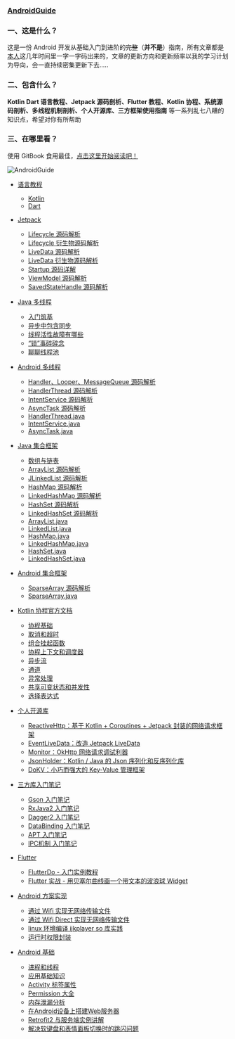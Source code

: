 ### [AndroidGuide](https://github.com/leavesC/AndroidGuide)

### 一、这是什么？

这是一份 Android 开发从基础入门到进阶的~~完整~~（**并不是**）指南，所有文章都是[本人](https://github.com/leavesC)这几年时间里一字一字码出来的，文章的更新方向和更新频率以我的学习计划为导向，会一直持续密集更新下去.....

### 二、包含什么？

**Kotlin Dart 语言教程、Jetpack 源码剖析、Flutter 教程、Kotlin 协程、系统源码剖析、多线程机制剖析、个人开源库、三方框架使用指南** 等一系列乱七八糟的知识点，希望对你有所帮助

### 三、在哪里看？

使用 GitBook 食用最佳，[点击这里开始阅读吧！](https://leavesc.gitbook.io/androidguide/)

![AndroidGuide](https://s1.ax1x.com/2020/08/23/dB3tQP.png)

* [语言教程 ]()
	* [Kotlin](kotlin/kotlin入门中文教程.md)
	* [Dart](dart/Dart入门教程.md)
	
* [Jetpack]()
    * [Lifecycle 源码解析](jetpack/Lifecycle源码解析.md)
    * [Lifecycle 衍生物源码解析](jetpack/Lifecycle衍生.md)
    * [LiveData 源码解析](jetpack/LiveData源码解析.md)
    * [LiveData 衍生物源码解析](jetpack/LiveData衍生.md)
    * [Startup 源码详解](jetpack/Startup源码详解.md)
    * [ViewModel 源码解析](jetpack/ViewModel源码解析.md)
    * [SavedStateHandle 源码解析](jetpack/SavedStateHandle源码详解.md)

* [Java 多线程]()
	* [入门筑基](java_multithreading/1-入门筑基.md)
	* [异步中包含同步](java_multithreading/2-异步中包含同步.md)
	* [线程活性故障有哪些](java_multithreading/3-线程活性故障有哪些.md)
	* [“锁”事碎碎念](java_multithreading/4-“锁”事碎碎念.md)
	* [聊聊线程池](java_multithreading/5-聊聊线程池.md)

* [Android 多线程]()
	* [Handler、Looper、MessageQueue 源码解析](android_multithreading/Android多线程之Handler、Looper与MessageQueue源码解析.md)
	* [HandlerThread 源码解析](android_multithreading/Android多线程之HandlerThread源码解析.md)
	* [IntentService 源码解析](android_multithreading/Android多线程之IntentService源码解析.md)
	* [AsyncTask 源码解析](android_multithreading/Android多线程之AsyncTask源码解析.md)
	* [HandlerThread.java](android_multithreading/HandlerThread.md)
	* [IntentService.java](android_multithreading/IntentService.md)
	* [AsyncTask.java](android_multithreading/AsyncTask.md)

* [Java 集合框架]()
	* [数组与链表](java_collections/Java集合框架源码解析之数组与链表.md)
	* [ArrayList 源码解析](java_collections/Java集合框架源码解析之ArrayList.md)
	* [JLinkedList 源码解析](java_collections/Java集合框架源码解析之LinkedList.md)
	* [HashMap 源码解析](java_collections/Java集合框架源码解析之HashMap.md)
	* [LinkedHashMap 源码解析](java_collections/Java集合框架源码解析之LinkedHashMap.md)
	* [HashSet 源码解析](java_collections/Java集合框架源码解析之HashSet.md)
	* [LinkedHashSet 源码解析](java_collections/Java集合框架源码解析之LinkedHashSet.md)
	* [ArrayList.java](java_collections/ArrayList.md)
	* [LinkedList.java](java_collections/LinkedList.md)
	* [HashMap.java](java_collections/HashMap.md)
	* [LinkedHashMap.java](java_collections/LinkedHashMap.md)
	* [HashSet.java](java_collections/HashSet.md)
	* [LinkedHashSet.java](java_collections/LinkedHashSet.md)

* [Android 集合框架]()
	* [SparseArray 源码解析](android_collections/SparseArray源码解析.md)
	* [SparseArray.java](android_collections/SparseArray.md)

* [Kotlin 协程官方文档]()
	* [协程基础](kotlin_coroutine/1-协程基础.md)
	* [取消和超时](/kotlin_coroutine/2-取消和超时.md)
	* [组合挂起函数](kotlin_coroutine/3-组合挂起函数.md)
	* [协程上下文和调度器](kotlin_coroutine/4-协程上下文和调度器.md)
	* [异步流](kotlin_coroutine/5-异步流.md)
	* [通道](kotlin_coroutine/6-通道.md)
	* [异常处理](kotlin_coroutine/7-异常处理.md)
	* [共享可变状态和并发性](kotlin_coroutine/8-共享可变状态和并发性.md)
	* [选择表达式](kotlin_coroutine/9-选择表达式.md)

* [个人开源库]()
    * [ReactiveHttp：基于 Kotlin + Coroutines + Jetpack 封装的网络请求框架](https://github.com/leavesC/ReactiveHttp)
    * [EventLiveData：改造 Jetpack LiveData](https://github.com/leavesC/EventLiveData)
    * [Monitor：OkHttp 网络请求调试利器](https://github.com/leavesC/Monitor)
    * [JsonHolder：Kotlin / Java 的 Json 序列化和反序列化库](https://github.com/leavesC/JsonHolder)
	* [DoKV：小巧而强大的 Key-Value 管理框架](https://github.com/leavesC/DoKV)

* [三方库入门笔记 ]()
	* [Gson 入门笔记](android/Gson使用详解.md)
	* [RxJava2 入门笔记](android/RxJava2入门详细笔记.md)
	* [Dagger2 入门笔记](https://github.com/leavesC/Dagger2Samples)
	* [DataBinding 入门笔记](https://github.com/leavesC/DataBindingSamples)
	* [APT 入门笔记](https://github.com/leavesC/DoKV)
	* [IPC机制 入门笔记](https://github.com/leavesC/IPCSamples)

* [Flutter]()
	* [FlutterDo - 入门实例教程](https://github.com/leavesC/flutter_do)
	* [Flutter 实战 - 用贝塞尔曲线画一个带文本的波浪球 Widget](https://juejin.im/post/5db5c03a6fb9a0208668e4f3)

* [Android 方案实现]()
	* [通过 Wifi 实现无网络传输文件](https://github.com/leavesC/WifiFileTransfer)
	* [通过 Wifi Direct 实现无网络传输文件](https://github.com/leavesC/WifiP2P)
	* [linux 环境编译 ijkplayer so 库实践](https://github.com/leavesC/ijkplayer-so-extend)
	* [运行时权限封装](https://github.com/leavesC/PermissionSteward)

* [Android 基础]()
	* [进程和线程](android/Android进程和线程.md)
	* [应用基础知识](android/Android应用基础知识.md)
	* [Activity 标签属性](android/AndroidActivity标签属性.md)
	* [Permission 大全](android/AndroidPermission访问权限大全.md)
	* [内存泄漏分析](android/Android内存泄漏分析.md)
	* [在Android设备上搭建Web服务器](https://github.com/leavesC/AndroidServer)
	* [Retrofit2 与服务端实例讲解](https://github.com/leavesC/Retrofit2Samples)
	* [解决软键盘和表情面板切换时的跳闪问题](https://github.com/leavesC/Keyboard)